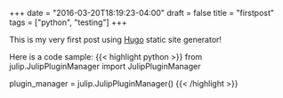 +++
date = "2016-03-20T18:19:23-04:00"
draft = false
title = "firstpost"
tags = ["python", "testing"]
+++

This is my very first post using [Hugo](https://gohugo.io) static site generator!


Here is a code sample:
{{< highlight python >}}
from julip.JulipPluginManager import JulipPluginManager


plugin_manager = julip.JulipPluginManager()
{{< /highlight >}}

